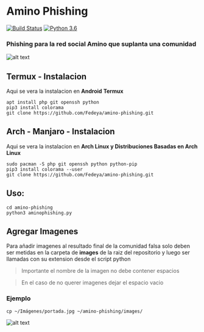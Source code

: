 # Amino Phishing

[![Build Status](https://travis-ci.org/Fedeya/amino-phishing.svg?branch=master)](https://travis-ci.org/Fedeya/amino-phishing)
[![Python 3.6](https://img.shields.io/badge/python-3.6%20%7C%203.7-green.svg)](https://www.python.org/downloads/release/python-360/)



### Phishing para la red social Amino que suplanta una comunidad

  ![alt text](https://i.imgur.com/EG1q7yf.png) 



## Termux - Instalacion

 Aqui se vera la instalacion en **Android** **Termux**


```
apt install php git openssh python
pip3 install colorama
git clone https://github.com/Fedeya/amino-phishing.git
```

## Arch - Manjaro - Instalacion

 Aqui se vera la instalacion  en **Arch Linux y Distribuciones Basadas en Arch Linux**


```
sudo pacman -S php git openssh python python-pip
pip3 install colorama --user
git clone https://github.com/Fedeya/amino-phishing.git
```

## Uso:

```
cd amino-phishing
python3 aminophishing.py
```

## Agregar Imagenes


Para añadir imagenes al resultado final de la comunidad falsa solo deben ser metidas en la carpeta de **images** de la raiz del repositorio y luego ser llamadas con su extension desde el script python 

> Importante el nombre de la imagen no debe contener espacios

> En el caso de no querer imagenes dejar el espacio vacio

### Ejemplo

```
cp ~/Imágenes/portada.jpg ~/amino-phishing/images/
```
![alt text](https://i.imgur.com/9HUdBFA.png)
